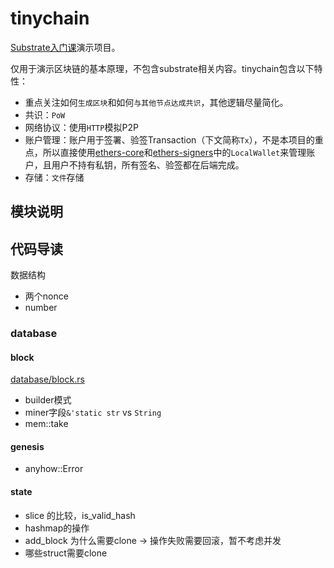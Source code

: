 # tinychain

[Substrate入门课](https://appbhteffsi3308.h5.xiaoeknow.com/v1/goods/goods_detail/p_62ac1ea6e4b0ba331dc9542c?type=3&type=3)演示项目。

仅用于演示区块链的基本原理，不包含substrate相关内容。tinychain包含以下特性：
- 重点关注如何`生成区块`和如何`与其他节点达成共识`，其他逻辑尽量简化。
- 共识：`PoW`
- 网络协议：使用`HTTP`模拟P2P
- 账户管理：账户用于签署、验签Transaction（下文简称`Tx`），不是本项目的重点，所以直接使用[ethers-core](https://docs.rs/crate/ethers-core/0.17.0)和[ethers-signers](https://docs.rs/crate/ethers-signers/0.17.0)中的`LocalWallet`来管理账户，且用户不持有私钥，所有签名、验签都在后端完成。
- 存储：`文件`存储

## 模块说明

## 代码导读

数据结构
- 两个nonce
- number

### database

#### block

[database/block.rs](src/database/block.rs)

- builder模式
- miner字段`&'static str` vs `String`
- mem::take

#### genesis

- anyhow::Error

#### state

- slice 的比较，is_valid_hash
- hashmap的操作
- add_block 为什么需要clone -> 操作失败需要回滚，暂不考虑并发
- 哪些struct需要clone
